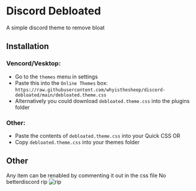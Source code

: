 # Discord Debloated
A simple discord theme to remove bloat

## Installation
### Vencord/Vesktop:
- Go to the `themes` menu in settings
- Paste this into the `Online Themes` box: `https://raw.githubusercontent.com/whyisthesheep/discord-debloated/main/debloated.theme.css`
- Alternatively you could download `debloated.theme.css` into the plugins folder

### Other:
- Paste the contents of `debloated.theme.css` into your Quick CSS
OR
- Copy `debloated.theme.css` into your themes folder

## Other
Any item can be renabled by commenting it out in the css file
No betterdiscord rip
![rip](https://0x0.st/XiUB.png)